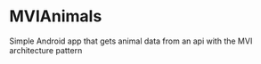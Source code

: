 # MVIAnimals
Simple Android app that gets animal data from an api with the MVI architecture pattern
